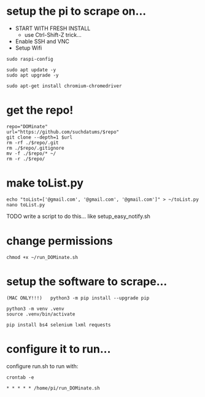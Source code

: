 # setup the pi to scrape on...

- START WITH FRESH INSTALL
    - use Ctrl-Shift-Z trick...
- Enable SSH and VNC
- Setup Wifi


```
sudo raspi-config

sudo apt update -y
sudo apt upgrade -y

sudo apt-get install chromium-chromedriver
```

# get the repo!
```
repo="DOMinate"
url="https://github.com/suchdatums/$repo"
git clone --depth=1 $url
rm -rf ./$repo/.git
rm ./$repo/.gitignore
mv -f ./$repo/* ~/
rm -r ./$repo/
```

# make toList.py
```
echo "toList=['@gmail.com', '@gmail.com', '@gmail.com']" > ~/toList.py
nano toList.py
```
TODO write a script to do this... like setup_easy_notify.sh

# change permissions
```
chmod +x ~/run_DOMinate.sh
```

# setup the software to scrape... 
```
(MAC ONLY!!!)   python3 -m pip install --upgrade pip
```


```
python3 -m venv .venv
source .venv/bin/activate

pip install bs4 selenium lxml requests
```

# configure it to run...

configure run.sh to run with:
```
crontab -e

* * * * * /home/pi/run_DOMinate.sh
```
